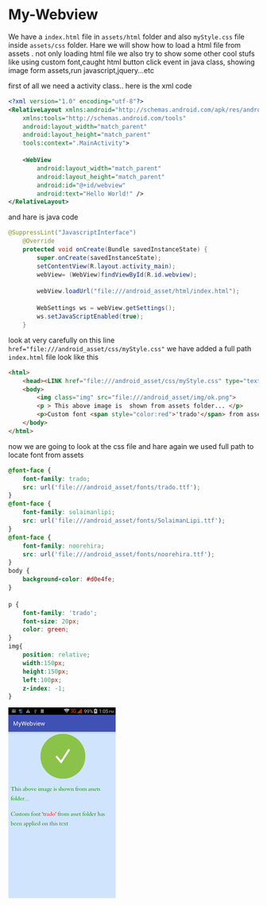 # My-Webview
We have a ``` index.html ``` file in ```assets/html``` folder and also ```myStyle.css``` file inside ```assets/css``` folder. Hare we will show how to load a html file from assets . not only loading html file we also try to show some other cool stufs like using custom font,caught html button click event in java class, showing image form assets,run javascript,jquery...etc

first of all we need a activity class.. here is the xml code
``` xml
<?xml version="1.0" encoding="utf-8"?>
<RelativeLayout xmlns:android="http://schemas.android.com/apk/res/android"
    xmlns:tools="http://schemas.android.com/tools"
    android:layout_width="match_parent"
    android:layout_height="match_parent"
    tools:context=".MainActivity">

    <WebView
        android:layout_width="match_parent"
        android:layout_height="match_parent"
        android:id="@+id/webview"
        android:text="Hello World!" />
</RelativeLayout>

```
and hare is java code
``` java
@SuppressLint("JavascriptInterface")
    @Override
    protected void onCreate(Bundle savedInstanceState) {
        super.onCreate(savedInstanceState);
        setContentView(R.layout.activity_main);
        webView= (WebView)findViewById(R.id.webview);
        
        webView.loadUrl("file:///android_asset/html/index.html");

        WebSettings ws = webView.getSettings();
        ws.setJavaScriptEnabled(true);
    }
```

look at very carefully on this line ```href="file:///android_asset/css/myStyle.css"``` we have added a full path
```index.html``` file look like this
``` html
<html>
    <head><LINK href="file:///android_asset/css/myStyle.css" type="text/css" rel="stylesheet"/></head>
    <body>
        <img class="img" src="file:///android_asset/img/ok.png">
        <p > This above image is  shown from assets folder... </p>
        <p>Custom font <span style="color:red">'trado'</span> from asset folder has been applied on this text</p>
    </body>
</html>
```
now we are going to look at the css file and hare again we used full path to locate font from assets 

```css
@font-face {
    font-family: trado;
    src: url('file:///android_asset/fonts/trado.ttf');
}
@font-face {
    font-family: solaimanlipi;
    src: url('file:///android_asset/fonts/SolaimanLipi.ttf');
}
@font-face {
    font-family: noorehira;
    src: url('file:///android_asset/fonts/noorehira.ttf');
}
body {
    background-color: #d0e4fe;
}

p {
    font-family: 'trado';
    font-size: 20px;
    color: green;
}
img{
    position: relative;
    width:150px;
    height:150px;
    left:100px;
    z-index: -1;
}

```
![ok](https://github.com/Jolpai/My-Webview/blob/master/img/htm_css_2015-12-08-13-05-25.png)

